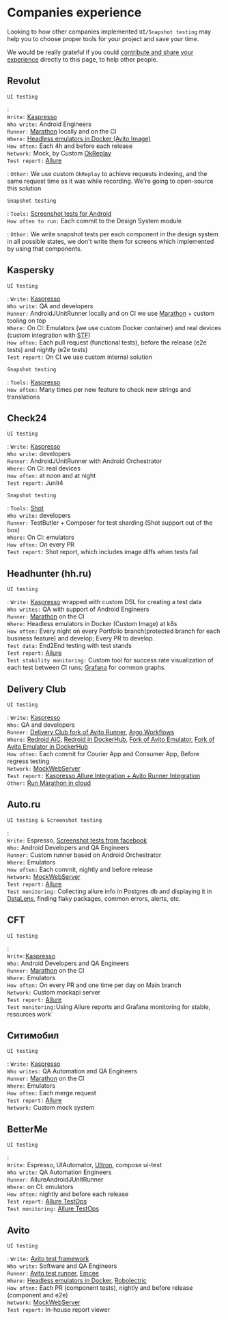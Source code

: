 # Companies experience

Looking to how other companies implemented `UI/Snapshot testing` may help you to choose proper tools for your project
and save your time.

We would be really grateful if you
could [contribute and share your experience](https://android-ui-testing.github.io/Cookbook/home/contribution) directly
to this page, to help other people.

## Revolut

`UI testing`

:   
`Write:` [Kaspresso](https://github.com/KasperskyLab/Kaspresso) <br>
`Who write:` Android Engineers<br>
`Runner:` [Marathon](https://android-ui-testing.github.io/Cookbook/practices/test_runners_review/#21-marathon) locally and on the CI <br>
`Where:` [Headless emulators in Docker (Avito Image)](https://hub.docker.com/r/avitotech/android-emulator-29) <br>
`How often:` Each 4h and before each release <br>
`Network:` Mock, by Custom [OkReplay](https://github.com/airbnb/okreplay) <br>
`Test report:` [Allure](http://allure.qatools.ru/)<br>

: `Other:` We use custom `OkReplay` to achieve requests indexing, and the same request time as it was while recording.
We're going to open-source this solution

`Snapshot testing`

:   `Tools:` [Screenshot tests for Android](https://github.com/facebook/screenshot-tests-for-android) <br>
`How often to run:`  Each commit to the Design System module

: `Other:` We write snapshot tests per each component in the design system in all possible states, we don't write them
for screens which implemented by using that components.



## Kaspersky

`UI testing`


: `Write:` [Kaspresso](https://github.com/KasperskyLab/Kaspresso) <br>
`Who write:` QA and developers<br>
`Runner:` AndroidJUnitRunner locally and on CI we use [Marathon](https://github.com/MarathonLabs/marathon) + custom tooling on top <br>
`Where:` On CI: Emulators (we use custom Docker container) and real devices (custom integration with [STF](https://github.com/openstf/stf)) <br>
`How often:` Each pull request (functional tests), before the release (e2e tests) and nightly (e2e tests) <br>
`Test report:` On CI we use custom internal solution<br>

`Snapshot testing`

:   `Tools:` [Kaspresso](https://github.com/KasperskyLab/Kaspresso) <br>
`How often:` Many times per new feature to check new strings and translations



## Check24

`UI testing`


: `Write:` [Kaspresso](https://github.com/KasperskyLab/Kaspresso) <br>
`Who write:` developers<br>
`Runner:` AndroidJUnitRunner with Android Orchestrator <br>
`Where:` On CI: real devices <br>
`How often:` at noon and at night <br>
`Test report:` Junit4 <br>

`Snapshot testing`

:   `Tools:` [Shot](https://github.com/pedrovgs/Shot) <br>
`Who write:` developers<br>
`Runner:` TestButler + Composer for test sharding (Shot support out of the box) <br>
`Where:` On CI: emulators <br>
`How often:` On every PR <br>
`Test report:` Shot report, which includes image diffs when tests fail <br>

## Headhunter (hh.ru)

`UI testing`

: `Write:` [Kaspresso](https://github.com/KasperskyLab/Kaspresso) wrapped with custom DSL for creating a test data  <br> 
`Who writes:` QA with support of Android Engineers <br>
`Runner:` [Marathon](https://android-ui-testing.github.io/Cookbook/practices/test_runners_review/#21-marathon) on the CI <br>
`Where:` Headless emulators in Docker (Custom Image) at k8s <br>
`How often:` Every night on every Portfolio branch(protected branch for each business feature) and develop; Every PR to develop.<br> 
`Test data:` End2End testing with test stands<br> 
`Test report:` [Allure](http://allure.qatools.ru/)<br>
`Test stability monitoring:` Custom tool for success rate visualization of each test between CI runs; [Grafana](https://grafana.com/) for common graphs.

## Delivery Club

`UI testing`

: `Write:` [Kaspresso](https://github.com/KasperskyLab/Kaspresso) <br>
`Who:` QA and developers <br>
`Runner:` [Delivery Club fork of Avito Runner](https://github.com/materkey/avito-android/tree/dc-fresh), [Argo Workflows](https://argoproj.github.io/workflows/) <br>
`Where:` [Redroid AiC](https://github.com/remote-android/redroid-doc), [Redroid in DockerHub](https://hub.docker.com/repository/docker/materkey/redroid), [Fork of Avito Emulator](https://github.com/materkey/avito-android/tree/dc-fresh/ci/docker), [Fork of Avito Emulator in DockerHub](https://hub.docker.com/repository/docker/materkey/android-emulator-29) <br>
`How often:` Each commit for Courier App and Consumer App, Before regress testing <br>
`Network:` [MockWebServer](https://github.com/square/okhttp/tree/master/mockwebserver) <br>
`Test report:` [Kaspresso Allure Integration + Avito Runner Integration](https://github.com/materkey/avito-android/blob/ea458699701727fc0bfd2cb2022e25539e0746e1/subprojects/test-runner/client/src/main/kotlin/com/avito/runner/finalizer/action/WriteAllureReportAction.kt) <br>
`Other:` [Run Marathon in cloud](https://github.com/materkey/run-android-ui-tests-in-cloud) <br>

## Auto.ru

`UI testing & Screenshot testing`

:   
`Write:` Espresso, [Screenshot tests from facebook](https://github.com/facebook/screenshot-tests-for-android)<br>
`Who:` Android Developers and QA Engineers <br>
`Runner:` Custom runner based on Android Orchestrator <br>
`Where:` Emulators <br>
`How often:` Each commit, nightly and before release <br>
`Network:` [MockWebServer](https://github.com/square/okhttp/tree/master/mockwebserver) <br>
`Test report:` [Allure](http://allure.qatools.ru/)<br>
`Test monitoring:` Collecting allure info in Postgres db and displaying it in [DataLens](https://cloud.yandex.com/en/services/datalens), finding flaky packages, common errors, alerts, etc. <br>

## CFT

`UI testing`

:   
`Write:`[Kaspresso](https://github.com/KasperskyLab/Kaspresso)<br>
`Who:` Android Developers and QA Engineers <br>
`Runner:` [Marathon](https://android-ui-testing.github.io/Cookbook/practices/test_runners_review/#21-marathon) on the CI <br>
`Where:` Emulators <br>
`How often:` On every PR and one time per day on Main branch <br>
`Network:` Custom mockapi server <br>
`Test report:` [Allure](http://allure.qatools.ru/)<br>
`Test monitoring:`Using Allure reports and Grafana monitoring for stable, resources work` <br>

## Ситимобил

`UI testing`

: `Write:` [Kaspresso](https://github.com/KasperskyLab/Kaspresso)<br>
`Who writes:` QA Automation and QA Engineers<br>
`Runner:` [Marathon](https://android-ui-testing.github.io/Cookbook/practices/test_runners_review/#21-marathon) on the CI <br>
`Where:` Emulators <br>
`How often:` Each merge request <br>
`Test report:` [Allure](http://allure.qatools.ru/)<br>
`Network:` Custom mock system <br>

## BetterMe

`UI testing`

:   
`Write:` Espresso, UIAutomator, [Ultron](https://github.com/alex-tiurin/ultron), compose ui-test <br>
`Who write:` QA Automation Engineers <br>
`Runner:` AllureAndroidJUnitRunner <br>
`Where:` on CI: emulators <br>
`How often:` nightly and before each release <br>
`Test report:` [Allure TestOps](https://docs.qameta.io/allure-testops/) <br>
`Test monitoring:` [Allure TestOps](https://docs.qameta.io/allure-testops/) <br>

## Avito

`UI testing`

:
`Write:` [Avito test framework](https://avito-tech.github.io/avito-android/test_framework/TestFramework/) <br>
`Who write:` Software and QA Engineers<br>
`Runner:` [Avito test runner](https://avito-tech.github.io/avito-android/test_runner/TestRunner/), [Emcee]() <br>
`Where:` [Headless emulators in Docker](https://hub.docker.com/r/avitotech/android-emulator-29), [Robolectric](http://robolectric.org/) <br>
`How often:` Each PR (component tests), nightly and before release (component and e2e) <br>
`Network:` [MockWebServer](https://github.com/square/okhttp/tree/master/mockwebserver) <br>
`Test report:` In-house report viewer<br>
